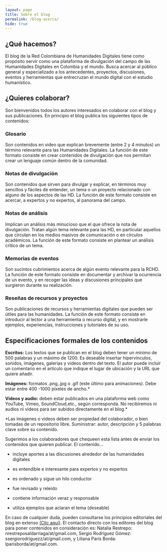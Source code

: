 ```yaml
---
layout: page
title: Sobre el blog
permalink: /blog-acerca/
hide: true
---
```


## ¿Qué hacemos?
El blog de la Red Colombiana de Humanidades Digitales tiene como propósito servir como una plataforma de divulgación del campo de las Humanidades Digitales en Colombia y el mundo. Busca acercar al público general y especializado a los antecedentes, proyectos, discusiones, eventos y herramientas que entrecruzan el mundo digital con el estudio humanístico.

## ¿Quieres colaborar?
Son bienvenidos todos los autores interesados en colaborar con el blog y sus publicaciones. En principio el blog publica los siguientes tipos de contenidos:

### Glosario
Son contenidos en video que explican brevemente (entre 2 y 4 minutos) un término relevante para las Humanidades Digitales. La función de este formato consiste en crear contenidos de divulgación que nos permitan crear un lenguaje común dentro de la comunidad.

### Notas de divulgación
Son contenidos que sirven para divulgar y explicar, en términos muy sencillos y fáciles de entender, un tema o un proyecto relacionado con alguno de los aspectos de las HD. La función de este formato consiste en acercar, a expertos y no expertos, al panorama del campo.

### Notas de análisis
Implican un análisis más minucioso que el que ofrece la nota de divulgación. Tratan algún tema relevante para las HD, en particular aquellos que circulan en los medios masivos de comunicación o en círculos académicos. La función de este formato consiste en plantear un análisis crítico de un tema.

### Memorias de eventos
Son sucintos cubrimientos acerca de algún evento relevante para la RCHD. La función de este formato consiste en documentar y archivar la ocurrencia de un evento, y en recoger las ideas y discusiones principales que surgieron durante su realización.

### Reseñas de recursos y proyectos
Son publicaciones de recursos y herramientas digitales que pueden ser útiles para las humanidades. La función de este formato consiste en introducir al lector a una herramienta o recurso digital, y en mostrarle ejemplos, experiencias, instrucciones y tutoriales de su uso.

## Especificaciones formales de los contenidos

**Escritos:**  Los textos que se publican en el blog deben tener un mínimo de 500 palabras y un máximo de 1200. Es deseable insertar hipervínculos, sonidos, imágenes, galerías y videos dentro del texto. El autor puede incluir un comentario en el artículo que indique el lugar de ubicación y la URL que quiere añadir.

**Imágenes:** formatos .png,.jpg o .gif (este último para animaciones). Debe estar entre 400 -1000 pixeles de ancho.* 

**Videos y audio:** deben estar publicados en una plataforma web como YouTube, Vimeo, SoundCloud,etc., según corresponda. No recibiremos ni audios ni videos para ser subidos directamente en el blog.*

*Las imágenes o videos deben ser propiedad del colaborador, o bien tomadas de un repositorio libre. Suministrar: autor, descripción y 5 palabras clave sobre su contenido.

Sugerimos a los colaboradores que chequeen esta lista antes de enviar los contenidos que quieren publicar.
El contenido…

- incluye aportes a las discusiones alrededor de las humanidades digitales

- es entendible e interesante para expertos y no expertos

- es ordenado y sigue un hilo conductor

- fue revisado y releído

- contiene información veraz y responsable

- utiliza ejemplos que aclaran el tema (deseable)

En caso de cualquier duda, pueden consultarse los principios editoriales del blog en extenso [(Clic aquí)](../blog-principios). El contacto directo con los editores del blog para poner contenidos en consideración es: Natalia Restrepo: nrestreposaldarriaga/at/gmail.com, Sergio Rodríguez Gómez: ssergiorodriguezz/at/gmail.com, y Liliana Paris Borda: lparisborda/at/gmail.com.